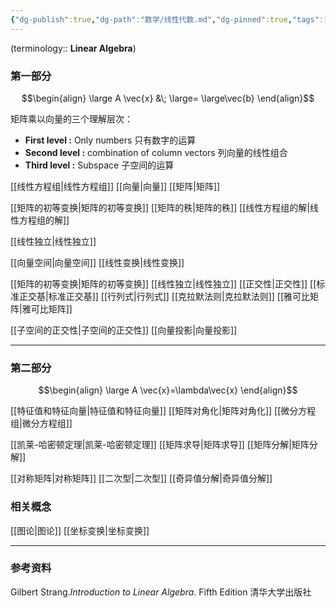 ```yaml
---
{"dg-publish":true,"dg-path":"数学/线性代数.md","dg-pinned":true,"tags":["Subject"],"Level":0,"permalink":"/数学/线性代数/","pinned":true,"dgPassFrontmatter":true,"noteIcon":"","created":"2024-05-21T15:20:28.617+08:00","updated":"2024-10-08T19:35:09.345+08:00"}
---
```


 (terminology:: **Linear Algebra**)
### 第一部分
$$\begin{align}
\large  A \vec{x} &\; \large= \large\vec{b}
\end{align}$$

矩阵乘以向量的三个理解层次：
- **First level :**
	Only numbers  只有数字的运算
-  **Second level :**
	combination of column vectors  列向量的线性组合
- **Third level :**
	Subspace 子空间的运算

[[线性方程组\|线性方程组]]
[[向量\|向量]]
[[矩阵\|矩阵]]

[[矩阵的初等变换\|矩阵的初等变换]]
[[矩阵的秩\|矩阵的秩]]
[[线性方程组的解\|线性方程组的解]]

[[线性独立\|线性独立]]

[[向量空间\|向量空间]]
[[线性变换\|线性变换]]

[[矩阵的初等变换\|矩阵的初等变换]]
[[线性独立\|线性独立]]
[[正交性\|正交性]]
[[标准正交基\|标准正交基]]
[[行列式\|行列式]]
[[克拉默法则\|克拉默法则]]
[[雅可比矩阵\|雅可比矩阵]]

[[子空间的正交性\|子空间的正交性]]
[[向量投影\|向量投影]]


***
### 第二部分
$$\begin{align}
\large A \vec{x}=\lambda\vec{x}
\end{align}$$

[[特征值和特征向量\|特征值和特征向量]]
[[矩阵对角化\|矩阵对角化]]
[[微分方程组\|微分方程组]]

[[凯莱-哈密顿定理\|凯莱-哈密顿定理]]
[[矩阵求导\|矩阵求导]]
[[矩阵分解\|矩阵分解]]

[[对称矩阵\|对称矩阵]]
[[二次型\|二次型]]
[[奇异值分解\|奇异值分解]]


### 相关概念
[[图论\|图论]]
[[坐标变换\|坐标变换]]


***
### 参考资料
Gilbert Strang.*Introduction to Linear Algebra*. Fifth Edition 清华大学出版社




